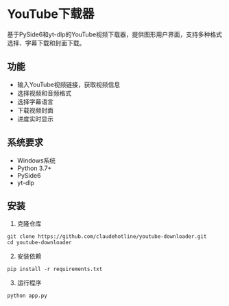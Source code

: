 # YouTube下载器

基于PySide6和yt-dlp的YouTube视频下载器，提供图形用户界面，支持多种格式选择、字幕下载和封面下载。

## 功能

- 输入YouTube视频链接，获取视频信息
- 选择视频和音频格式
- 选择字幕语言
- 下载视频封面
- 进度实时显示

## 系统要求

- Windows系统
- Python 3.7+
- PySide6
- yt-dlp

## 安装

1. 克隆仓库
```
git clone https://github.com/claudehotline/youtube-downloader.git
cd youtube-downloader
```

2. 安装依赖
```
pip install -r requirements.txt
```

3. 运行程序
```
python app.py
```
